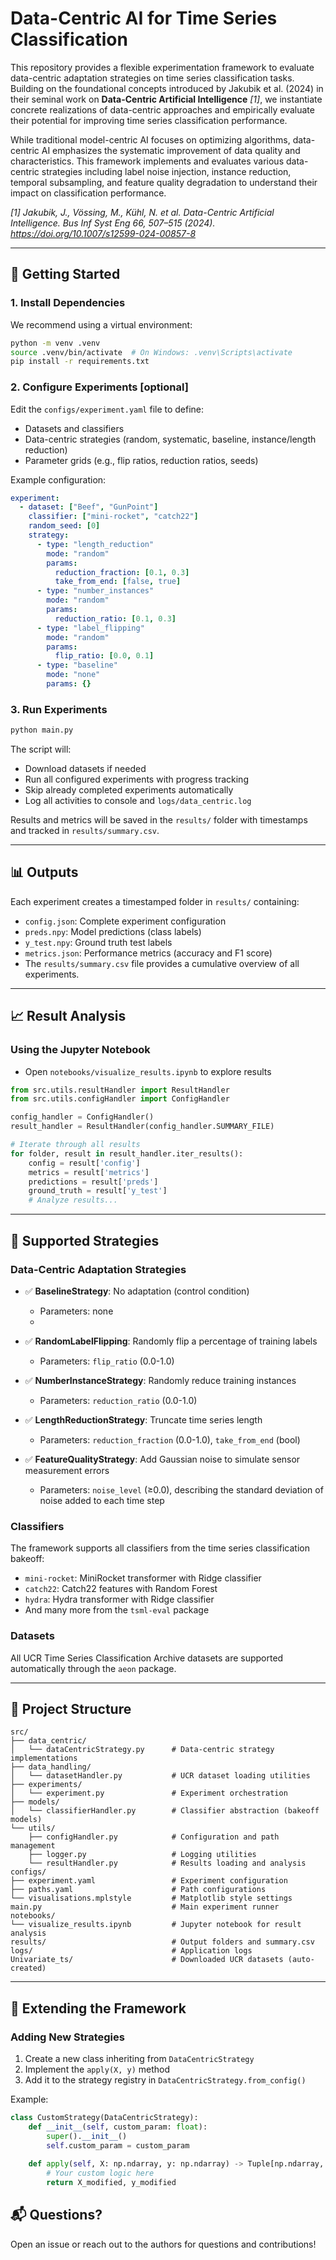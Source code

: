 # Data-Centric AI for Time Series Classification

This repository provides a flexible experimentation framework to evaluate data-centric adaptation strategies on time series classification tasks. Building on the foundational concepts introduced by Jakubik et al. (2024)  in their seminal work on **Data-Centric Artificial Intelligence** *[1]*, we instantiate concrete realizations of data-centric approaches and empirically evaluate their potential for improving time series classification performance.

While traditional model-centric AI focuses on optimizing algorithms, data-centric AI emphasizes the systematic improvement of data quality and characteristics. This framework implements and evaluates various data-centric strategies including label noise injection, instance reduction, temporal subsampling, and feature quality degradation to understand their impact on classification performance.

*[1] Jakubik, J., Vössing, M., Kühl, N. et al. Data-Centric Artificial Intelligence. Bus Inf Syst Eng 66, 507–515 (2024). https://doi.org/10.1007/s12599-024-00857-8*

---
## 🚀 Getting Started

### 1. Install Dependencies

We recommend using a virtual environment:

```bash
python -m venv .venv
source .venv/bin/activate  # On Windows: .venv\Scripts\activate
pip install -r requirements.txt
```

### 2. Configure Experiments [optional]

Edit the `configs/experiment.yaml` file to define:

- Datasets and classifiers
- Data-centric strategies (random, systematic, baseline, instance/length reduction)
- Parameter grids (e.g., flip ratios, reduction ratios, seeds)

Example configuration:

```yaml
experiment:
  - dataset: ["Beef", "GunPoint"]
    classifier: ["mini-rocket", "catch22"]
    random_seed: [0]
    strategy:
      - type: "length_reduction"
        mode: "random"
        params:
          reduction_fraction: [0.1, 0.3]
          take_from_end: [false, true]
      - type: "number_instances"
        mode: "random"
        params:
          reduction_ratio: [0.1, 0.3]
      - type: "label_flipping"
        mode: "random"
        params:
          flip_ratio: [0.0, 0.1]
      - type: "baseline"
        mode: "none"
        params: {}
```

### 3. Run Experiments

```bash
python main.py
```

The script will:
- Download datasets if needed
- Run all configured experiments with progress tracking
- Skip already completed experiments automatically
- Log all activities to console and `logs/data_centric.log`

Results and metrics will be saved in the `results/` folder with timestamps and tracked in `results/summary.csv`.

---

## 📊 Outputs

Each experiment creates a timestamped folder in `results/` containing:
- `config.json`: Complete experiment configuration
- `preds.npy`: Model predictions (class labels)
- `y_test.npy`: Ground truth test labels
- `metrics.json`: Performance metrics (accuracy and F1 score)
- The `results/summary.csv` file provides a cumulative overview of all experiments.

---

## 📈 Result Analysis

### Using the Jupyter Notebook
- Open `notebooks/visualize_results.ipynb` to explore results

```python
from src.utils.resultHandler import ResultHandler
from src.utils.configHandler import ConfigHandler

config_handler = ConfigHandler()
result_handler = ResultHandler(config_handler.SUMMARY_FILE)

# Iterate through all results
for folder, result in result_handler.iter_results():
    config = result['config']
    metrics = result['metrics'] 
    predictions = result['preds']
    ground_truth = result['y_test']
    # Analyze results...
```

---

## 🧪 Supported Strategies

### Data-Centric Adaptation Strategies

- ✅ **BaselineStrategy**: No adaptation (control condition)
  - Parameters: none
  - 
- ✅ **RandomLabelFlipping**: Randomly flip a percentage of training labels
  - Parameters: `flip_ratio` (0.0-1.0)
  
- ✅ **NumberInstanceStrategy**: Randomly reduce training instances
  - Parameters: `reduction_ratio` (0.0-1.0)
  
- ✅ **LengthReductionStrategy**: Truncate time series length
  - Parameters: `reduction_fraction` (0.0-1.0), `take_from_end` (bool)
  
- ✅ **FeatureQualityStrategy**: Add Gaussian noise to simulate sensor measurement errors
  - Parameters: `noise_level` (≥0.0), describing the standard deviation of noise added to each time step

### Classifiers
The framework supports all classifiers from the time series classification bakeoff:
- `mini-rocket`: MiniRocket transformer with Ridge classifier
- `catch22`: Catch22 features with Random Forest
- `hydra`: Hydra transformer with Ridge classifier
- And many more from the `tsml-eval` package

### Datasets
All UCR Time Series Classification Archive datasets are supported automatically through the `aeon` package.

---

## 📁 Project Structure


```plaintext
src/
├── data_centric/
│   └── dataCentricStrategy.py      # Data-centric strategy implementations
├── data_handling/
│   └── datasetHandler.py           # UCR dataset loading utilities
├── experiments/
│   └── experiment.py               # Experiment orchestration
├── models/
│   └── classifierHandler.py        # Classifier abstraction (bakeoff models)
└── utils/
    ├── configHandler.py            # Configuration and path management
    ├── logger.py                   # Logging utilities
    └── resultHandler.py            # Results loading and analysis
configs/
├── experiment.yaml                 # Experiment configuration
├── paths.yaml                      # Path configurations
└── visualisations.mplstyle         # Matplotlib style settings
main.py                             # Main experiment runner
notebooks/
└── visualize_results.ipynb         # Jupyter notebook for result analysis
results/                            # Output folders and summary.csv
logs/                               # Application logs
Univariate_ts/                      # Downloaded UCR datasets (auto-created)
```

---

## 🔧 Extending the Framework

### Adding New Strategies
1. Create a new class inheriting from `DataCentricStrategy`
2. Implement the `apply(X, y)` method
3. Add it to the strategy registry in `DataCentricStrategy.from_config()`

Example:
```python
class CustomStrategy(DataCentricStrategy):
    def __init__(self, custom_param: float):
        super().__init__()
        self.custom_param = custom_param
    
    def apply(self, X: np.ndarray, y: np.ndarray) -> Tuple[np.ndarray, np.ndarray]:
        # Your custom logic here
        return X_modified, y_modified
```

## 📬 Questions?

Open an issue or reach out to the authors for questions and contributions!